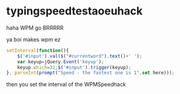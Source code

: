 # typingspeedtestaoeuhack
haha WPM go BRRRRR

ya boi makes wpm ez

```javascript
setInterval(function(){
    $('#input').val($("#currentword").text()+' ');
    var keyup=jQuery.Event('keyup');
    keyup.which=32;$('#input').trigger(keyup);
}, parseInt(prompt("Speed - the fastest one is 1",set here)));
```
then you set the interval of the WPMSpeedhack
